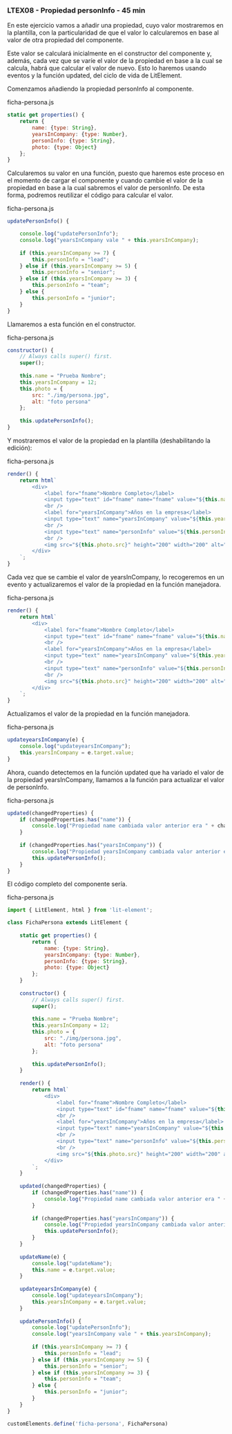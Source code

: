 ### LTEX08 - Propiedad personInfo - 45 min

En este ejercicio vamos a añadir una propiedad, cuyo valor mostraremos en la plantilla, 
	con la particularidad de que el valor lo calcularemos en base al valor de otra 
	propiedad del componente.
	
Este valor se calculará inicialmente en el constructor del componente y, además, 
	cada vez que se varíe el valor de la propiedad en base a la cual se calcula, 
	habrá que calcular el valor de nuevo. Esto lo haremos usando eventos y la función 
	updated, del ciclo de vida de LitElement.
	
	
Comenzamos añadiendo la propiedad personInfo al componente.

ficha-persona.js

```javascript
static get properties() {		
	return {			
		name: {type: String},			
		yearsInCompany: {type: Number},			
		personInfo: {type: String},
		photo: {type: Object}			
	};
}			  	
```

Calcularemos su valor en una función, puesto que haremos este proceso en 
el momento de cargar el componente y cuando cambie el valor de la propiedad 
en base a la cual sabremos el valor de personInfo. De esta forma, podremos 
reutilizar el código para calcular el valor.


ficha-persona.js

```javascript
updatePersonInfo() {

	console.log("updatePersonInfo");
	console.log("yearsInCompany vale " + this.yearsInCompany);
	
	if (this.yearsInCompany >= 7) {
		this.personInfo = "lead";
	} else if (this.yearsInCompany >= 5) {
		this.personInfo = "senior";
	} else if (this.yearsInCompany >= 3) {
		this.personInfo = "team";
	} else {
		this.personInfo = "junior";
	}
}
```

Llamaremos a esta función en el constructor.

ficha-persona.js

```javascript
constructor() {
	// Always calls super() first.
	super();
		
	this.name = "Prueba Nombre";		
	this.yearsInCompany = 12;
	this.photo = {
		src: "./img/persona.jpg",
		alt: "foto persona"			
	};			
	
	this.updatePersonInfo();
}
```

Y mostraremos el valor de la propiedad en la plantilla (deshabilitando 
	la edición):

ficha-persona.js

```javascript
render() {
	return html`
		<div>
			<label for="fname">Nombre Completo</label>
			<input type="text" id="fname" name="fname" value="${this.name}" @input="${this.updateName}"></input>
			<br />						
			<label for="yearsInCompany">Años en la empresa</label>
			<input type="text" name="yearsInCompany" value="${this.yearsInCompany}"></input>
			<br />			
			<input type="text" name="personInfo" value="${this.personInfo}" disabled></input>
			<br />			
			<img src="${this.photo.src}" height="200" width="200" alt="${this.photo.alt}">
		</div>
	`;
}
```

Cada vez que se cambie el valor de yearsInCompany, lo recogeremos en un evento y 
	actualizaremos el valor de la propiedad en la función manejadora.

ficha-persona.js

```javascript
render() {
	return html`
		<div>
			<label for="fname">Nombre Completo</label>
			<input type="text" id="fname" name="fname" value="${this.name}" @input="${this.updateName}"></input>
			<br />						
			<label for="yearsInCompany">Años en la empresa</label>
			<input type="text" name="yearsInCompany" value="${this.yearsInCompany}" @input="${this.updateyearsInCompany}"></input>
			<br />			
			<input type="text" name="personInfo" value="${this.personInfo}" disabled></input>
			<br />			
			<img src="${this.photo.src}" height="200" width="200" alt="${this.photo.alt}">
		</div>
	`;
}
```

Actualizamos el valor de la propiedad en la función manejadora.

ficha-persona.js

```javascript
updateyearsInCompany(e) {
	console.log("updateyearsInCompany");
	this.yearsInCompany = e.target.value;
}
```

Ahora, cuando detectemos en la función updated que ha variado el valor 
	de la propiedad yearsInCompany, llamamos a la función para actualizar 
	el valor de personInfo.

ficha-persona.js

```javascript
updated(changedProperties) {	   
	if (changedProperties.has("name")) {
		console.log("Propiedad name cambiada valor anterior era " + changedProperties.get("name") + " nuevo es " + this.name);
	}
		
	if (changedProperties.has("yearsInCompany")) {
		console.log("Propiedad yearsInCompany cambiada valor anterior era " + changedProperties.get("yearsInCompany") + " nuevo es " + this.yearsInCompany);
		this.updatePersonInfo();
	}
}
```


El código completo del componente sería.

ficha-persona.js

```javascript
import { LitElement, html } from 'lit-element';

class FichaPersona extends LitElement {
	
	static get properties() {		
		return {			
			name: {type: String},			
			yearsInCompany: {type: Number},			
			personInfo: {type: String},
			photo: {type: Object}			
		};
	}			  	
	
	constructor() {
		// Always calls super() first.
		super();
		
		this.name = "Prueba Nombre";		
		this.yearsInCompany = 12;
		this.photo = {
			src: "./img/persona.jpg",
			alt: "foto persona"			
		};			
		
		this.updatePersonInfo();
	}
			
	render() {
		return html`
			<div>
				<label for="fname">Nombre Completo</label>
				<input type="text" id="fname" name="fname" value="${this.name}" @input="${this.updateName}"></input>
				<br />						
				<label for="yearsInCompany">Años en la empresa</label>
				<input type="text" name="yearsInCompany" value="${this.yearsInCompany}" @input="${this.updateyearsInCompany}"></input>
				<br />			
				<input type="text" name="personInfo" value="${this.personInfo}" disabled></input>
				<br />			
				<img src="${this.photo.src}" height="200" width="200" alt="${this.photo.alt}">
			</div>
		`;
	}
		
	updated(changedProperties) {	   
		if (changedProperties.has("name")) {
			console.log("Propiedad name cambiada valor anterior era " + changedProperties.get("name") + " nuevo es " + this.name);
		}
		
		if (changedProperties.has("yearsInCompany")) {
			console.log("Propiedad yearsInCompany cambiada valor anterior era " + changedProperties.get("yearsInCompany") + " nuevo es " + this.yearsInCompany);
			this.updatePersonInfo();
		}
	}
	
	updateName(e) {
		console.log("updateName");
		this.name = e.target.value;	  
	}
	
	updateyearsInCompany(e) {
		console.log("updateyearsInCompany");
		this.yearsInCompany = e.target.value;
	}
	
	updatePersonInfo() {
		console.log("updatePersonInfo");
		console.log("yearsInCompany vale " + this.yearsInCompany);
	
		if (this.yearsInCompany >= 7) {
			this.personInfo = "lead";
		} else if (this.yearsInCompany >= 5) {
			this.personInfo = "senior";
		} else if (this.yearsInCompany >= 3) {
			this.personInfo = "team";
		} else {
			this.personInfo = "junior";
		}
	}
}

customElements.define('ficha-persona', FichaPersona)
```
